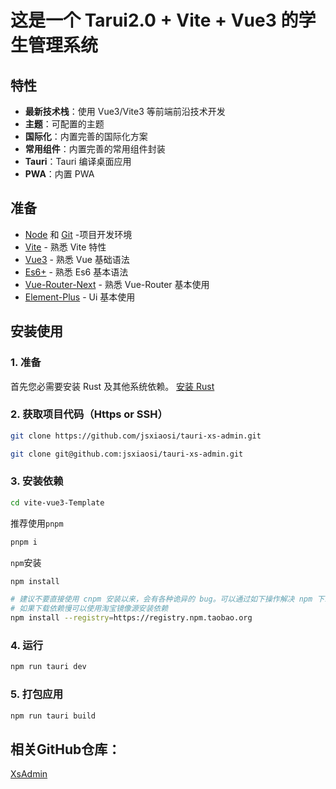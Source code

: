 # 这是一个 Tarui2.0 + Vite + Vue3 的学生管理系统

## 特性

- **最新技术栈**：使用 Vue3/Vite3 等前端前沿技术开发
- **主题**：可配置的主题
- **国际化**：内置完善的国际化方案
- **常用组件**：内置完善的常用组件封装
- **Tauri**：Tauri 编译桌面应用
- **PWA**：内置 PWA

## 准备

- [Node](https://nodejs.org/zh-cn/) 和 [Git](https://git-scm.com/) -项目开发环境
- [Vite](https://cn.vitejs.dev/) - 熟悉 Vite 特性
- [Vue3](https://v3.cn.vuejs.org/) - 熟悉 Vue 基础语法
- [Es6+](https://es6.ruanyifeng.com/) - 熟悉 Es6 基本语法
- [Vue-Router-Next](https://next.router.vuejs.org/zh/) - 熟悉 Vue-Router 基本使用
- [Element-Plus](https://element-plus.gitee.io/#/zh-CN/) - Ui 基本使用

## 安装使用

### 1. 准备

首先您必需要安装 Rust 及其他系统依赖。 [安装 Rust](https://tauri.app/zh/v1/guides/getting-started/prerequisites)

### 2. 获取项目代码（Https or SSH）

```bash
git clone https://github.com/jsxiaosi/tauri-xs-admin.git

git clone git@github.com:jsxiaosi/tauri-xs-admin.git
```

### 3. 安装依赖

```bash
cd vite-vue3-Template
```

推荐使用`pnpm`

```bash
pnpm i
```

`npm`安装

```bash
npm install

# 建议不要直接使用 cnpm 安装以来，会有各种诡异的 bug。可以通过如下操作解决 npm 下载速度慢的问题
# 如果下载依赖慢可以使用淘宝镜像源安装依赖
npm install --registry=https://registry.npm.taobao.org

```

### 4. 运行

```bash
npm run tauri dev
```

### 5. 打包应用

```bash
npm run tauri build
```


## 相关GitHub仓库：
[XsAdmin](https://github.com/jsxiaosi/tauri-xs-admin)
